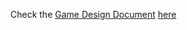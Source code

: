 Check the [Game Design Document](https://github.com/darshandv/MissingAssetsGame/blob/week15_main/README.pdf) [here](https://github.com/darshandv/MissingAssetsGame/blob/week15_main/README.pdf)
